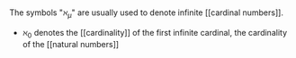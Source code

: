 

The symbols "$\aleph_\mu$" are usually used to denote infinite [[cardinal numbers]].

* $\aleph_0$ denotes the [[cardinality]] of the first infinite cardinal, the cardinality of the [[natural numbers]]


